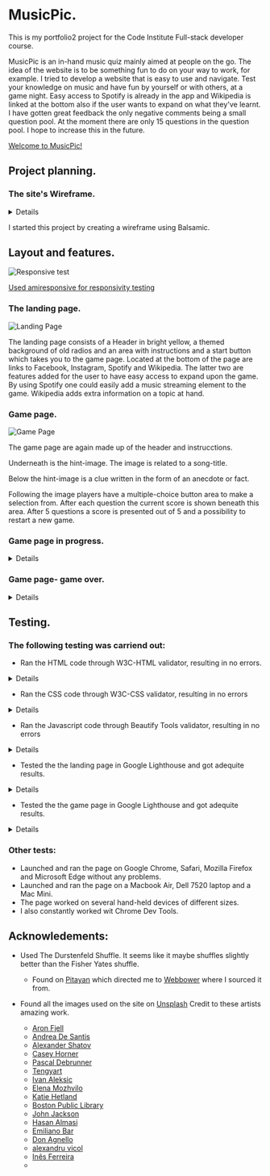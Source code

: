 # MusicPic.
This is my portfolio2 project for the Code Institute Full-stack developer course.

MusicPic is an in-hand music quiz mainly aimed at people on the go. The idea of the website is to be something fun to do on your way to work, for example. 
I tried to develop a website that is easy to use and navigate. 
Test your knowledge on music and have fun by yourself or with others, at a game night. 
Easy access to Spotify is already in the app and Wikipedia is linked at the bottom also if the user wants to expand on what they've learnt. 
I have gotten great feedback the only negative comments being a small question pool. At the moment there are only 15 questions in the question pool. I hope to increase this in the future. 

[Welcome to MusicPic!](https://goidz.github.io/musicpic/)

## Project planning.

### The site's Wireframe.

<details>

![Wireframe](docs/musicpic-wireframe.png)

</details>

I started this project by creating a wireframe using Balsamic.


## Layout and features.

 ![Responsive test](docs/musicpic-responsivity.png)

[Used amiresponsive for responsivity testing](https://amiresponsive.co.uk.)

### The landing page.
![Landing Page](docs/musicpic-landing-page.png)

The landing page consists of a Header in bright yellow, a themed background of old radios and an area with instructions and a start button which takes you to the game page.
Located at the bottom of the page are links to Facebook, Instagram, Spotify and Wikipedia. The latter two are features added for the user to have easy access to expand upon the game. By using Spotify one could easily add a music streaming element to the game. Wikipedia adds extra information on a topic at hand. 

### Game page.

![Game Page](docs/musicpic-question-page.png)

The game page are again made up of the header and instrucctions.

Underneath is the hint-image. 
The image is related to a song-title.

Below the hint-image is a clue written in the form of an anecdote or fact.

Following the image players have a multiple-choice button area to make a selection from. 
After each question the current score is shown beneath this area.
After 5 questions a score is presented out of 5 and a possibility to restart a new game. 

### Game page in progress.
<details>

![Question page- mid-game](docs/musicpic-question-page-followup.png)

</details>

### Game page- game over.
<details>

![Question page- Game Over](docs/musicpic-question-page-end.png)

</details>

## Testing.

### The following testing was carriend out:

+ Ran the HTML code through W3C-HTML validator, resulting in no errors.
<details>
  
![W3C-HTML Validator](docs/musicpic-w3c-html.png)

</details>


+ Ran the CSS code through W3C-CSS validator, resulting in no errors
<details>
  
![W3C-CSS Validator](docs/musicpic-w3c-css.png)

</details>

+ Ran the Javascript code through Beautify Tools validator, resulting in no errors
<details>

![Beautify Tools Validator](docs/musicpic-beautify-tools.png)

</details>

+ Tested the the landing page in Google Lighthouse and got adequite results.
<details>

![Google Lighthouse- Landing page](docs/musicpic-lighthouse-score-landing-page.png)

</details>



+ Tested the the game page in Google Lighthouse and got adequite results.
<details>

![Google Lighthouse- Game page](docs/musicpic-lighthouse-score-game-page.png)

</details>

### Other tests:

+ Launched and ran the page on Google Chrome, Safari, Mozilla Firefox and Microsoft Edge without any problems.
+ Launched and ran the page on a Macbook Air, Dell 7520 laptop and a Mac Mini.
+ The page worked on several hand-held devices of different sizes.
+ I also constantly worked wit Chrome Dev Tools.


## Acknowledements: 

+ Used The Durstenfeld Shuffle. It seems like it maybe shuffles slightly better than the Fisher Yates shuffle.
  - Found on [Pitayan](https://pitayan.com/posts/javascript-shuffle-array/) which directed me to
    [Webbower](https://gist.github.com/webbower/8d19b714ded3ec53d1d7ed32b79fdbac) where I sourced it from.

+ Found all the images used on the site on [Unsplash](https://unsplash.com/)
  Credit to these artists amazing work.
  - [Aron Fjell](https://unsplash.com/@addekalk?utm_content=creditCopyText&utm_medium=referral&utm_source=unsplash)
  - [Andrea De Santis](https://unsplash.com/@santesson89?utm_content=creditCopyText&utm_medium=referral&utm_source=unsplash)
  - [Alexander Shatov](https://unsplash.com/@alexbemore?utm_content=creditCopyText&utm_medium=referral&utm_source=unsplash)
  - [Casey Horner](https://unsplash.com/@mischievous_penguins?utm_content=creditCopyText&utm_medium=referral&utm_source=unsplash)
  - [Pascal Debrunner](https://unsplash.com/@debrupas?utm_content=creditCopyText&utm_medium=referral&utm_source=unsplash)
  - [Tengyart](https://unsplash.com/@tengyart?utm_content=creditCopyText&utm_medium=referral&utm_source=unsplash)
  - [Ivan Aleksic](https://unsplash.com/@ivalex?utm_content=creditCopyText&utm_medium=referral&utm_source=unsplash)
  - [Elena Mozhvilo](https://unsplash.com/@miracleday?utm_content=creditCopyText&utm_medium=referral&utm_source=unsplash)
  - [Katie Hetland](https://unsplash.com/@katiehetland?utm_content=creditCopyText&utm_medium=referral&utm_source=unsplash)
  - [Boston Public Library](https://unsplash.com/@bostonpubliclibrary?utm_content=creditCopyText&utm_medium=referral&utm_source=unsplash)
  - [John Jackson](https://unsplash.com/@johnjac?utm_content=creditCopyText&utm_medium=referral&utm_source=unsplash)
  - [Hasan Almasi](https://unsplash.com/@hasanalmasi?utm_content=creditCopyText&utm_medium=referral&utm_source=unsplash)
  - [Emiliano Bar](https://unsplash.com/@emilianobar?utm_content=creditCopyText&utm_medium=referral&utm_source=unsplash)
  - [Don Agnello](https://unsplash.com/@donangel?utm_content=creditCopyText&utm_medium=referral&utm_source=unsplash)
  - [alexandru vicol](https://unsplash.com/@alex_vicol?utm_content=creditCopyText&utm_medium=referral&utm_source=unsplash)
  - [Inês Ferreira](https://unsplash.com/@inesrochaferreira?utm_content=creditCopyText&utm_medium=referral&utm_source=unsplash)
  - 







